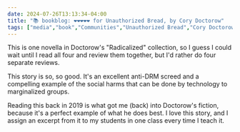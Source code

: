 ```yaml
---
date: 2024-07-26T13:13:34-04:00
title: "📚 bookblog: ❤️❤️❤️❤️❤️ for Unauthorized Bread, by Cory Doctorow"
tags: ["media","book","Communities","Unauthorized Bread","Cory Doctorow","DRM","Radicalized (collection)","ICT 202"]
---
```


This is one novella in Doctorow's "Radicalized" collection, so I guess I could wait until I read all four and review them together, but I'd rather do four separate reviews.

This story is so, so good. It's an excellent anti-DRM screed and a compelling example of the social harms that can be done by technology to marginalized groups.

Reading this back in 2019 is what got me (back) into Doctorow's fiction, because it's a perfect example of what he does best. I love this story, and I assign an excerpt from it to my students in one class every time I teach it.